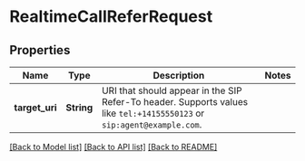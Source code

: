# RealtimeCallReferRequest

## Properties

Name | Type | Description | Notes
------------ | ------------- | ------------- | -------------
**target_uri** | **String** | URI that should appear in the SIP Refer-To header. Supports values like `tel:+14155550123` or `sip:agent@example.com`. | 

[[Back to Model list]](../README.md#documentation-for-models) [[Back to API list]](../README.md#documentation-for-api-endpoints) [[Back to README]](../README.md)


